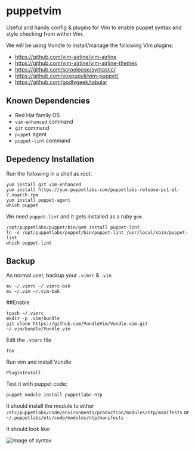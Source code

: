 # puppetvim
Useful and handy config &amp; plugins for Vim to enable puppet syntax and style
checking from within Vim.

We will be using Vundle to install/manage the following Vim plugins:

+ https://github.com/vim-airline/vim-airline
+ https://github.com/vim-airline/vim-airline-themes
+ https://github.com/scrooloose/syntastic/
+ https://github.com/voxpupuli/vim-puppet/
+ https://github.com/godlygeek/tabular


## Known Dependencies
+ Red Hat family OS
+ `vim-enhanced` command
+ `git` command
+ `puppet` agent
+ `puppet-lint` command


## Depedency Installation
Run the following in a shell as root.
```shell
yum install git vim-enhanced
yum install https://yum.puppetlabs.com/puppetlabs-release-pc1-el-7.noarch.rpm
yum install puppet-agent
which puppet
```

We need `puppet-lint` and it gets installed as a ruby `gem`.
```shell
/opt/puppetlabs/puppet/bin/gem install puppet-lint
ln -s /opt/puppetlabs/puppet/bin/puppet-lint /usr/local/sbin/puppet-lint
which puppet-lint
```

## Backup
As normal user, backup your `.vimrc` &amp; `.vim`
```shell
mv ~/.vimrc ~/.vimrc-bak
mv ~/.vim ~/.vim-bak
```


##Enable
```shell
touch ~/.vimrc
mkdir -p .vim/bundle
git clone https://github.com/VundleVim/Vundle.vim.git ~/.vim/bundle/Vundle.vim
```

Edit the `.vimrc` file 
```shell
foo
```

Run vim and install Vundle 
```shell
PluginInstall
```

Test it with puppet code:
```shell
puppet module install puppetlabs-ntp
```
It should install the module to either
`/etc/puppetlabs/code/environments/production/modules/ntp/manifests` or
`~/.puppetlabs/etc/code/modules/ntp/manifests`

It should look like:

![Image of syntax](https://github.com/jjpryor//puppetvim/master/vimsyntaxcheck.png)
